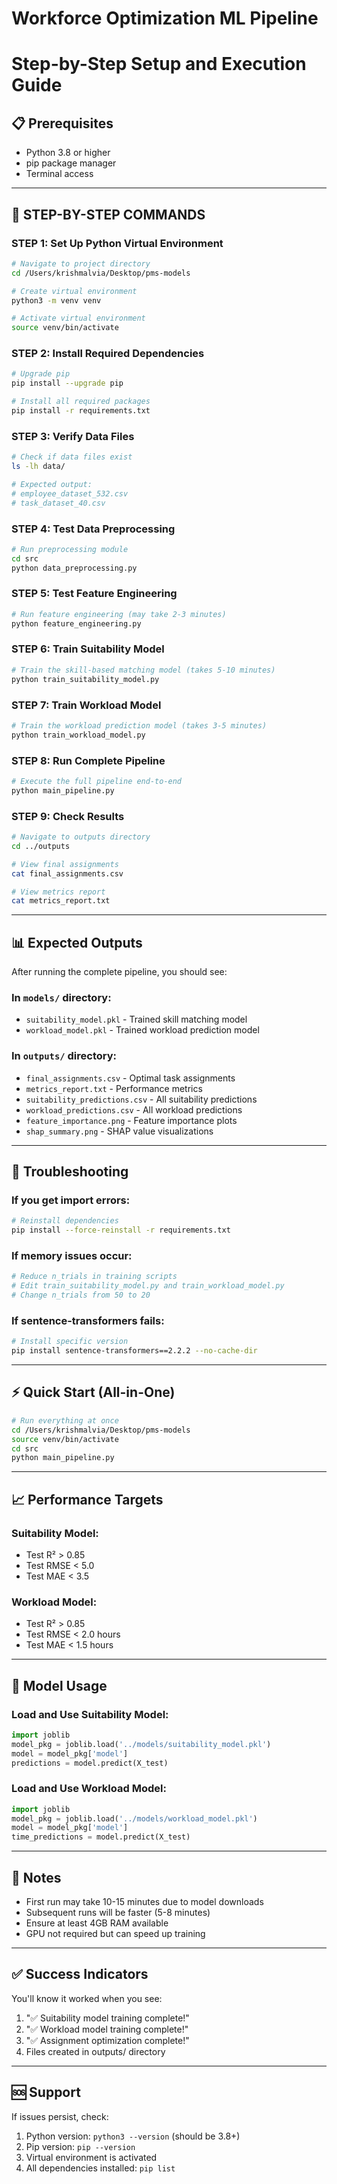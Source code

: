 # Workforce Optimization ML Pipeline
# Step-by-Step Setup and Execution Guide

## 📋 Prerequisites
- Python 3.8 or higher
- pip package manager
- Terminal access

---

## 🚀 STEP-BY-STEP COMMANDS

### STEP 1: Set Up Python Virtual Environment
```bash
# Navigate to project directory
cd /Users/krishmalvia/Desktop/pms-models

# Create virtual environment
python3 -m venv venv

# Activate virtual environment
source venv/bin/activate
```

### STEP 2: Install Required Dependencies
```bash
# Upgrade pip
pip install --upgrade pip

# Install all required packages
pip install -r requirements.txt
```

### STEP 3: Verify Data Files
```bash
# Check if data files exist
ls -lh data/

# Expected output:
# employee_dataset_532.csv
# task_dataset_40.csv
```

### STEP 4: Test Data Preprocessing
```bash
# Run preprocessing module
cd src
python data_preprocessing.py
```

### STEP 5: Test Feature Engineering
```bash
# Run feature engineering (may take 2-3 minutes)
python feature_engineering.py
```

### STEP 6: Train Suitability Model
```bash
# Train the skill-based matching model (takes 5-10 minutes)
python train_suitability_model.py
```

### STEP 7: Train Workload Model
```bash
# Train the workload prediction model (takes 3-5 minutes)
python train_workload_model.py
```

### STEP 8: Run Complete Pipeline
```bash
# Execute the full pipeline end-to-end
python main_pipeline.py
```

### STEP 9: Check Results
```bash
# Navigate to outputs directory
cd ../outputs

# View final assignments
cat final_assignments.csv

# View metrics report
cat metrics_report.txt
```

---

## 📊 Expected Outputs

After running the complete pipeline, you should see:

### In `models/` directory:
- `suitability_model.pkl` - Trained skill matching model
- `workload_model.pkl` - Trained workload prediction model

### In `outputs/` directory:
- `final_assignments.csv` - Optimal task assignments
- `metrics_report.txt` - Performance metrics
- `suitability_predictions.csv` - All suitability predictions
- `workload_predictions.csv` - All workload predictions
- `feature_importance.png` - Feature importance plots
- `shap_summary.png` - SHAP value visualizations

---

## 🔧 Troubleshooting

### If you get import errors:
```bash
# Reinstall dependencies
pip install --force-reinstall -r requirements.txt
```

### If memory issues occur:
```bash
# Reduce n_trials in training scripts
# Edit train_suitability_model.py and train_workload_model.py
# Change n_trials from 50 to 20
```

### If sentence-transformers fails:
```bash
# Install specific version
pip install sentence-transformers==2.2.2 --no-cache-dir
```

---

## ⚡ Quick Start (All-in-One)
```bash
# Run everything at once
cd /Users/krishmalvia/Desktop/pms-models
source venv/bin/activate
cd src
python main_pipeline.py
```

---

## 📈 Performance Targets

### Suitability Model:
- Test R² > 0.85
- Test RMSE < 5.0
- Test MAE < 3.5

### Workload Model:
- Test R² > 0.85
- Test RMSE < 2.0 hours
- Test MAE < 1.5 hours

---

## 🎯 Model Usage

### Load and Use Suitability Model:
```python
import joblib
model_pkg = joblib.load('../models/suitability_model.pkl')
model = model_pkg['model']
predictions = model.predict(X_test)
```

### Load and Use Workload Model:
```python
import joblib
model_pkg = joblib.load('../models/workload_model.pkl')
model = model_pkg['model']
time_predictions = model.predict(X_test)
```

---

## 📝 Notes
- First run may take 10-15 minutes due to model downloads
- Subsequent runs will be faster (5-8 minutes)
- Ensure at least 4GB RAM available
- GPU not required but can speed up training

---

## ✅ Success Indicators
You'll know it worked when you see:
1. "✅ Suitability model training complete!"
2. "✅ Workload model training complete!"
3. "✅ Assignment optimization complete!"
4. Files created in outputs/ directory

---

## 🆘 Support
If issues persist, check:
1. Python version: `python3 --version` (should be 3.8+)
2. Pip version: `pip --version`
3. Virtual environment is activated
4. All dependencies installed: `pip list`
